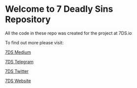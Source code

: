# Welcome to 7 Deadly Sins Repository

All the code in these repo was created for the project at 7DS.io 

To find out more please visit:

[7DS Medium](https://www.youtube.com/channel/UC1LV4_VQGBJHTJjEWUmy8nA)

[7DS Telegram](https://t.me/hashlipsnft)

[7DS Twitter](https://twitter.com/hashlipsnft)

[7DS Website](https://7ds.io)
